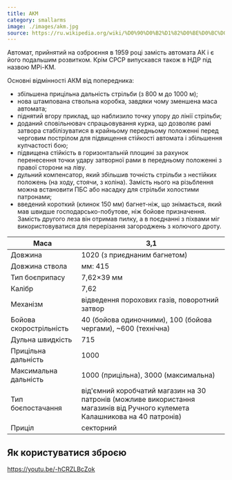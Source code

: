 ```yaml
---
title: АКМ
category: smallarms
image: ./images/akm.jpg
source: https://ru.wikipedia.org/wiki/%D0%90%D0%B2%D1%82%D0%BE%D0%BC%D0%B0%D1%82_%D0%9A%D0%B0%D0%BB%D0%B0%D1%88%D0%BD%D0%B8%D0%BA%D0%BE%D0%B2%D0%B0_%D0%BC%D0%BE%D0%B4%D0%B5%D1%80%D0%BD%D0%B8%D0%B7%D0%B8%D1%80%D0%BE%D0%B2%D0%B0%D0%BD%D0%BD%D1%8B%D0%B9
---
```


Автомат, прийнятий на озброєння в 1959 році замість автомата АК і є його подальшим розвитком. Крім СРСР випускався також в НДР під назвою MPi-KM.

Основні відмінності АКМ від попередника:

- збільшена прицільна дальність стрільби (з 800 м до 1000 м);
- нова штампована ствольна коробка, завдяки чому зменшена маса автомата;
- піднятий вгору приклад, що наблизило точку упору до лінії стрільби;
- доданий сповільнювач спрацьовування курка, що дозволяє рамі затвора стабілізуватися в крайньому передньому положенні перед черговим пострілом для підвищення стійкості автомата і збільшення купчастості бою;
- підвищена стійкість в горизонтальній площині за рахунок перенесення точки удару затворної рами в передньому положенні з правої сторони на ліву.
- дульний компенсатор, який збільшив точність стрільби з нестійких положень (на ходу, стоячи, з коліна). Замість нього на різьблення можна встановити ПБС або насадку для стрільби холостими патронами;
- введений короткий (клинок 150 мм) багнет-ніж, що знімається, який мав швидше господарсько-побутове, ніж бойове призначення. Замість другого леза він отримав пилку, а в поєднанні з піхвами міг використовуватися для перерізання загороджень з колючого дроту.

| Маса                    | 3,1                                                                                                                          |
| ----------------------- | ---------------------------------------------------------------------------------------------------------------------------- |
| Довжина                 | 1020 (з приєднаним багнетом)                                                                                                 |
| Довжина ствола          | мм: 415                                                                                                                      |
| Тип боєприпасу          | 7,62×39 мм                                                                                                                   |
| Калібр                  | 7,62                                                                                                                         |
| Механізм                | відведення порохових газів, поворотний затвор                                                                                |
| Бойова скорострільність | 40 (бойова одиночними), 100 (бойова чергами), ~600 (технічна)                                                                |
| Дульна швидкість        | 715                                                                                                                          |
| Прицільна дальність     | 1000                                                                                                                         |
| Максимальна дальність   | 1000 (прицільна), 3000 (максимальна)                                                                                         |
| Тип боєпостачання       | від'ємний коробчатий магазин на 30 патронів (можливе використання магазинів від Ручного кулемета Калашникова на 40 патронів) |
| Приціл                  | секторний                                                                                                                    |

## Як користуватися зброєю

https://youtu.be/-hCRZLBcZok
